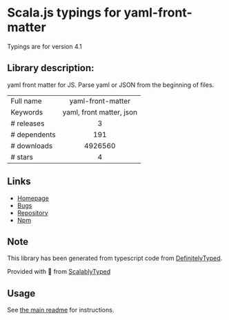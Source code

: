 
# Scala.js typings for yaml-front-matter

Typings are for version 4.1

## Library description:
yaml front matter for JS. Parse yaml or JSON from the beginning of files.

|                    |                 |
| ------------------ | :-------------: |
| Full name          | yaml-front-matter |
| Keywords           | yaml, front matter, json |
| # releases         | 3 |
| # dependents       | 191 |
| # downloads        | 4926560 |
| # stars            | 4 |

## Links
- [Homepage](https://github.com/dworthen/js-yaml-front-matter#readme)
- [Bugs](https://github.com/dworthen/js-yaml-front-matter/issues)
- [Repository](https://github.com/dworthen/js-yaml-front-matter)
- [Npm](https://www.npmjs.com/package/yaml-front-matter)
    


## Note
This library has been generated from typescript code from [DefinitelyTyped](https://definitelytyped.org).

Provided with :purple_heart: from [ScalablyTyped](https://github.com/oyvindberg/ScalablyTyped)

## Usage
See [the main readme](../../readme.md) for instructions.


